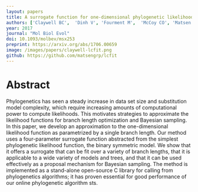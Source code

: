 ```yaml
---
layout: papers
title: A surrogate function for one-dimensional phylogenetic likelihoods
authors: ['Claywell BC',  'Dinh V', 'Fourment M',  'McCoy CO', 'Matsen FA']
year: 2017
journal: "Mol Biol Evol"
doi: 10.1093/molbev/msx253
preprint: https://arxiv.org/abs/1706.00659
image: /images/papers/claywell-lcfit.png
github: https://github.com/matsengrp/lcfit
---
```


# Abstract

Phylogenetics has seen a steady increase in data set size and substitution model complexity, which require increasing amounts of computational power to compute likelihoods. This motivates strategies to approximate the likelihood functions for branch length optimization and Bayesian sampling. In this paper, we develop an approximation to the one-dimensional likelihood function as parametrized by a single branch length. Our method uses a four-parameter surrogate function abstracted from the simplest phylogenetic likelihood function, the binary symmetric model. We show that it offers a surrogate that can be fit over a variety of branch lengths, that it is applicable to a wide variety of models and trees, and that it can be used effectively as a proposal mechanism for Bayesian sampling. The method is implemented as a stand-alone open-source C library for calling from phylogenetics algorithms; it has proven essential for good performance of our online phylogenetic algorithm sts.